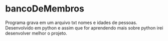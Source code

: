 # bancoDeMembros
Programa grava em um arquivo txt nomes e idades de pessoas. Desenvolvido em python e assim que for aprendendo mais sobre python irei desenvolver melhor o projeto.
